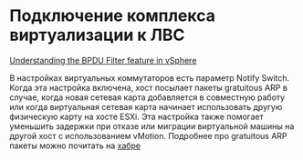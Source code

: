 # Подключение  комплекса виртуализации к ЛВС

[Understanding the BPDU Filter feature in vSphere](https://kb.vmware.com/s/article/2047822)

В настройках виртуальных коммутаторов есть параметр Notify Switch. Когда эта настройка включена, хост посылает пакеты gratuitous ARP в случае, когда новая сетевая карта добавляется в совместную работу или когда виртуальная сетевая карта начинает использовать другую физическую карту на хосте ESXi. Эта настройка также помогает уменьшить задержки при отказе или миграции виртуальной машины на другой хост с использованием vMotion. Подробнее про gratuitous ARP пакеты можно почитать на [хабре](https://habr.com/ru/company/cbs/blog/276863/)
